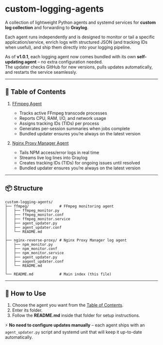 # custom-logging-agents

A collection of lightweight Python agents and systemd services for **custom log collection** and forwarding to **Graylog**.  

Each agent runs independently and is designed to monitor or tail a specific application/service, enrich logs with structured JSON (and tracking IDs when useful), and ship them directly into your logging pipeline.  

As of **v1.0.1**, each logging agent now comes bundled with its own **self-updating agent** – no extra configuration needed.  
The updater checks GitHub for new versions, pulls updates automatically, and restarts the service seamlessly.  

---

## 📑 Table of Contents

1. [FFmpeg Agent](./ffmpeg)  
   - Tracks active FFmpeg transcode processes  
   - Reports CPU, RAM, I/O, and network usage  
   - Assigns tracking IDs (TIDs) per process  
   - Generates per-session summaries when jobs complete  
   - Bundled updater ensures you’re always on the latest version  

2. [Nginx Proxy Manager Agent](./nginx-reverse-proxy)  
   - Tails NPM access/error logs in real time  
   - Streams live log lines into Graylog  
   - Creates tracking IDs (TIDs) for ongoing issues until resolved  
   - Bundled updater ensures you’re always on the latest version  

---

## 📦 Structure

```
custom-logging-agents/
├── ffmpeg/              # FFmpeg monitoring agent
│   ├── ffmpeg_monitor.py
│   ├── ffmpeg_monitor.conf
│   ├── ffmpeg_monitor.service
│   ├── agent_updater.py
│   ├── agent_updater.conf
│   └── README.md
│
├── nginx-reverse-proxy/ # Nginx Proxy Manager log agent
│   ├── npm_monitor.py
│   ├── npm_monitor.conf
│   ├── npm_monitor.service
│   ├── agent_updater.py
│   ├── aagent_updater.conf
│   └── README.md
│
└── README.md            # Main index (this file)
```

---

## 🚀 How to Use

1. Choose the agent you want from the [Table of Contents](#-table-of-contents).  
2. Enter its folder.  
3. Follow the **README.md** inside that folder for setup instructions.  

⚡ **No need to configure updates manually** – each agent ships with an `agent_updater.py` script and systemd unit that will keep it up-to-date automatically.

